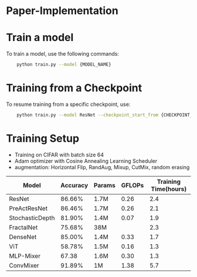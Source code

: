 # Paper-Implementation

# Train a model 
To train a model, use the following commands:
``` bash
    python train.py --model {MODEL_NAME}
```

# Training from a Checkpoint
To resume training from a specific checkpoint, use:
``` bash
    python train.py --model ResNet --checkpoint_start_from {CHECKPOINT_PATH} 
```

# Training Setup
- Training on CIFAR with batch size 64
- Adam optimizer with Cosine Annealing Learning Scheduler 
- augmentation: Horizontal Flip, RandAug, Mixup, CutMix, random erasing

| Model             | Accuracy | Params | GFLOPs | Training Time(hours) | 
|-------------------|----------|--------|--------|----------------------|
| ResNet            | 86.66%   | 1.7M   | 0.26   | 2.4                  |
| PreActResNet      | 86.46%   | 1.7M   | 0.26   | 2.1                  |
| StochasticDepth   | 81.90%   | 1.4M   | 0.07   | 1.9                  |
| FractalNet        | 75.68%   | 38M    |        | 2.3                  |
| DenseNet          | 85.00%   | 1.4M   | 0.33   | 1.7                  |
| ViT               | 58.78%   | 1.5M   | 0.16   | 1.3                  |
| MLP-Mixer         | 67.38    | 1.6M   | 0.30   | 1.3                  |
| ConvMixer         | 91.89%   | 1M     | 1.38   | 5.7                  |